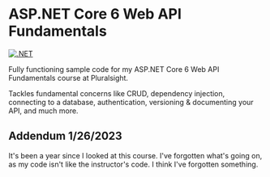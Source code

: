 # ASP.NET Core 6 Web API Fundamentals 

[![.NET](https://github.com/rfalanga/AspNetCore6WebAPIFundamentals/actions/workflows/dotnet.yml/badge.svg)](https://github.com/rfalanga/AspNetCore6WebAPIFundamentals/actions/workflows/dotnet.yml)

Fully functioning sample code for my ASP.NET Core 6 Web API Fundamentals course at Pluralsight.  

Tackles fundamental concerns like CRUD, dependency injection, connecting to a database, authentication, versioning & documenting your API, and much more. 

## Addendum 1/26/2023
It's been a year since I looked at this course. I've forgotten what's going on, as my code isn't like the instructor's code. I think
I've forgotten something. 
